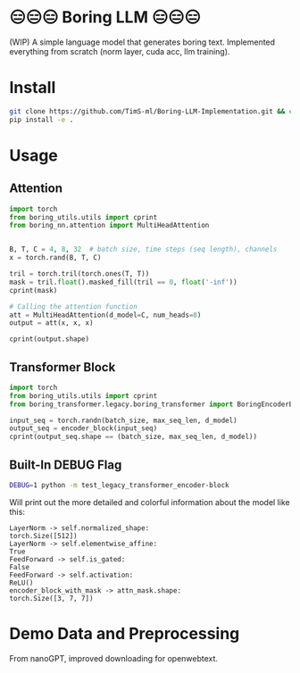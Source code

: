 # 😑😑😑 Boring LLM 😑😑😑 

(WIP) A simple language model that generates boring text. Implemented everything from scratch (norm layer, cuda acc, llm training).


# Install
```bash
git clone https://github.com/TimS-ml/Boring-LLM-Implementation.git && cd Boring-LLM-Implementation
pip install -e .
```


# Usage
## Attention
```python
import torch
from boring_utils.utils import cprint
from boring_nn.attention import MultiHeadAttention


B, T, C = 4, 8, 32  # batch size, time steps (seq length), channels
x = torch.rand(B, T, C)

tril = torch.tril(torch.ones(T, T))
mask = tril.float().masked_fill(tril == 0, float('-inf'))
cprint(mask)

# Calling the attention function
att = MultiHeadAttention(d_model=C, num_heads=8)
output = att(x, x, x)

cprint(output.shape)
```


## Transformer Block
```python
import torch
from boring_utils.utils import cprint
from boring_transformer.legacy.boring_transformer import BoringEncoderBlock

input_seq = torch.randn(batch_size, max_seq_len, d_model)
output_seq = encoder_block(input_seq)
cprint(output_seq.shape == (batch_size, max_seq_len, d_model))
```


## Built-In DEBUG Flag
```bash
DEBUG=1 python -m test_legacy_transformer_encoder-block
```

Will print out the more detailed and colorful information about the model like this:
```
LayerNorm -> self.normalized_shape:
torch.Size([512])
LayerNorm -> self.elementwise_affine:
True
FeedForward -> self.is_gated:
False
FeedForward -> self.activation:
ReLU()
encoder_block_with_mask -> attn_mask.shape:
torch.Size([3, 7, 7])
```


# Demo Data and Preprocessing
From nanoGPT, improved downloading for openwebtext.

